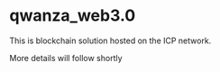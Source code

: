 # qwanza_web3.0

This is blockchain solution hosted on the ICP network.

More details will follow shortly
